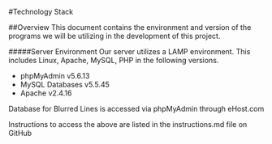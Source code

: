 #Technology Stack

##Overview
This document contains the environment and version of the programs we will be utilizing in the development of this project.

#####Server Environment
Our server utilizes a LAMP environment. This includes Linux, Apache, MySQL, PHP in the following versions. 
* phpMyAdmin v5.6.13
* MySQL Databases v5.5.45
* Apache v2.4.16

Database for Blurred Lines is accessed via phpMyAdmin through eHost.com

Instructions to access the above are listed in the instructions.md file on GitHub
